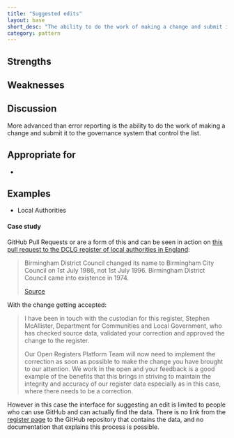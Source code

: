 ```yaml
---
title: "Suggested edits"
layout: base
short_desc: "The ability to do the work of making a change and submit it to the governance system"
category: pattern
---
```


## Strengths


## Weaknesses


## Discussion

More advanced than error reporting is the ability to do the work of making a change and submit it to the governance system that control the list.

## Appropriate for

*

## Examples

* Local Authorities

#### Case study


GitHub Pull Requests or are a form of this and can be seen in action on [this pull request to the DCLG register of local authorities in England][local_auth_eng]:

> Birmingham District Council changed its name to Birmingham City Council
on 1st July 1986, not 1st July 1996. Birmingham District Council came
into existence in 1974.
>
> [Source](http://web.archive.org/web/20160319081846/http://www.birmingham.gov.uk/cs/Satellite?c=Page&childpagename=SystemAdmin%2FCFPageLayout&cid=1223092734590&packedargs=website%3D4&pagename=BCC%2FCommon%2FWrapper%2FCFWrapper&rendermode=live)

With the change getting accepted:

> I have been in touch with the custodian for this register, Stephen McAllister, Department for Communities and Local Government, who has checked source data, validated your correction and approved the change to the register.
>
> Our Open Registers Platform Team will now need to implement the correction as soon as possible to make the change you have brought to our attention. We work in the open and your feedback is a good example of the benefits that this brings in striving to maintain the integrity and accuracy of our register data especially as in this case, where there needs to be a correction.


However in this case the interface for suggesting an edit is limited to people who can use GitHub and can actually find the data. There is no link from the [register page](https://local-authority-eng.register.gov.uk/) to the GitHub repository that contains the data, and no documentation that explains this process is possible.

<!-- TODO who does this well? -->

[local_auth_eng]: https://github.com/openregister/local-authority-data/pull/16
